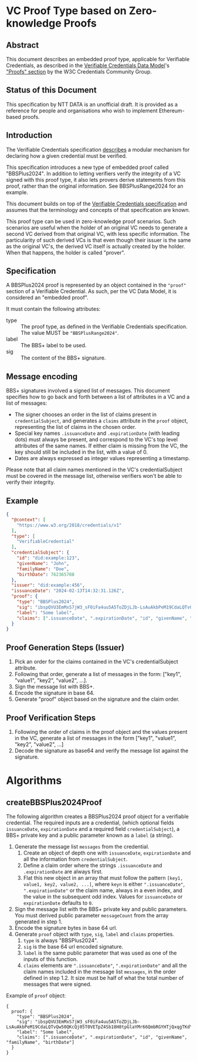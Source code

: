 # VC Proof Type based on Zero-knowledge Proofs

## Abstract

This document describes an embedded proof type, applicable for Verifiable Credentials, as described in the [Verifiable Credentials Data Model](https://w3c.github.io/vc-data-model/)'s ["Proofs" section](https://w3c.github.io/vc-data-model/#proofs-signatures) by the W3C Credentials Community Group.

## Status of this Document
This specification by NTT DATA is an unofficial draft. It is provided as a reference for people and organisations who wish to implement Ethereum-based proofs.

## Introduction

The Verifiable Credentials specification [describes](https://w3c.github.io/vc-data-model/#proofs-signatures) a modular mechanism for declaring how a given credential must be verified.

This specification introduces a new type of embedded proof called "BBSPlus2024". In addition to letting verifiers verify the integrity of a VC signed with this proof type, it also lets provers derive statements from this proof, rather than the original information. See BBSPlusRange2024 for an example.

This document builds on top of the [Verifiable Credentials specification](https://w3c.github.io/vc-data-model/) and assumes that the terminology and concepts of that specification are known.

This proof type can be used in zero-knowledge proof scenarios. Such scenarios are useful when the holder of an original VC needs to generate a second VC derived from that original VC, with less specific information. The particularity of such derived VCs is that even though their issuer is the same as the original VC's, the derived VC itself is actually created by the holder. When that happens, the holder is called "prover".

## Specification

A BBSPlus2024 proof is represented by an object contained in the `"proof"` section of a Verifiable Credential. As such, per the VC Data Model, it is considered an "embedded proof".

It must contain the following attributes:

<dl>
  <dt>type</dt>
  <dd>The proof type, as defined in the Verifiable Credentials specification. The value MUST be <code>"BBSPlusRange2024"</code>.</dd>
  <dt>label</dt>
  <dd>The BBS+ label to be used.</dd>
  <dt>sig</dt>
  <dd>The content of the BBS+ signature.</dd>
</dl>

## Message encoding

BBS+ signatures involved a signed list of messages. This document specifies how to go back and forth between a list of attributes in a VC and a list of messages:

- The signer chooses an order in the list of claims present in `credentialSubject`, and generates a `claims` attribute in the `proof` object, representing the list of claims in the chosen order.
- Special key names `.issuanceDate` and `.expirationDate` (with leading dots) must always be present, and correspond to the VC's top level attributes of the same names. If either claim is missing from the VC, the key should still be included in the list, with a value of 0.
- Dates are always expressed as integer values representing a timestamp.

Please note that all claim names mentioned in the VC's credentialSubject must be covered in the message list, otherwise verifiers won't be able to verify their integrity.

## Example

```json
{
  "@context": [
    "https://www.w3.org/2018/credentials/v1"
  ],
  "type": [
    "VerifiableCredential"
  ],
  "credentialSubject": {
    "id": "did:example:123",
    "givenName": "John",
    "familyName": "Doe",
    "birthDate": 762365708
  },
  "issuer": "did:example:456",
  "issuanceDate": "2024-02-13T14:32:31.126Z",
  "proof": {
    "type": "BBSPlus2024",
    "sig": "ibspQVU3EmMxS7jW3_sF0iFa4uu5A5ToZDjLJb-LsAuAkbPeM19CdaLQTvQw50QKcQj05T0VETpZ4Sb18H8tpGlaYMr66QmbRGYHTjQxqgTKdYoJVBswOIUAgzCKnrJEHYZfusgKqITXC97fbk4paA",
    "label": "Some label",
    "claims": [".issuanceDate", ".expirationDate", "id", "givenName", "familyName", "birthDate"]
  }
}
```

## Proof Generation Steps (Issuer)

1. Pick an order for the claims contained in the VC's credentialSubject attribute.
2. Following that order, generate a list of messages in the form: ["key1", "value1", "key2", "value2", ...].
3. Sign the message list with BBS+.
4. Encode the signature in base 64.
5. Generate "proof" object based on the signature and the claim order.

## Proof Verification Steps

1. Following the order of claims in the proof object and the values present in the VC, generate a list of messages in the form ["key1", "value1", "key2", "value2", ...]
2. Decode the signature as base64 and verify the message list against the signature.

# Algorithms

## createBBSPlus2024Proof

The following algorithm creates a BBSPlus2024 proof object for a verifiable credential. The required inputs are a credential, (which optional fields `issuanceDate`, `expirationDate` and a required field `credentialSubject`), a BBS+ private key and a public parameter known as a `label` (a string).

1. Generate the message list `messages` from the credential.
    1. Create an object of depth one with `issuanceDate`, `expirationDate` and all the information from `credentialSubject`.
    2. Define a claim order where the strings `.issuanceDate` and `.expirationDate` are always first.
    3. Flat this new object in an array that must follow the pattern `[key1, value1, key2, value2, ...]`, where `keyn` is either `".issuanceDate"`, `".expirationDate"` or the claim name, always in a even index, and the value in the subsequent odd index. Values for `issuanceDate` or `expirationDate` defaults to `0`.
2. Sign the message list with the BBS+ private key and public parameters. You must derived public parameter `messageCount` from the array generated in step 1.
3. Encode the signature bytes in base 64 url.
4. Generate `proof` object with `type`, `sig`, `label` and `claims` properties.
    1. `type` is always "BBSPlus2024".
    2. `sig` is the base 64 url encoded signature.
    3. `label` is the same public parameter that was used as one of the inputs of this function.
    4. `claims` elements are `".issuanceDate"`, `".expirationDate"` and all the claim names included in the message list `messages`, in the order defined in step 1.2. It size must be half of what the total number of messages that were signed.


Example of `proof` object:

```
{ 
  proof: {
    "type": "BBSPlus2024",
    "sig": "ibspQVU3EmMxS7jW3_sF0iFa4uu5A5ToZDjLJb-LsAuAkbPeM19CdaLQTvQw50QKcQj05T0VETpZ4Sb18H8tpGlaYMr66QmbRGYHTjQxqgTKdYoJVBswOIUAgzCKnrJEHYZfusgKqITXC97fbk4paA",
    "label": "Some label",
    "claims": [".issuanceDate", ".expirationDate", "id", "givenName", "familyName", "birthDate"]
  }  
}
```

